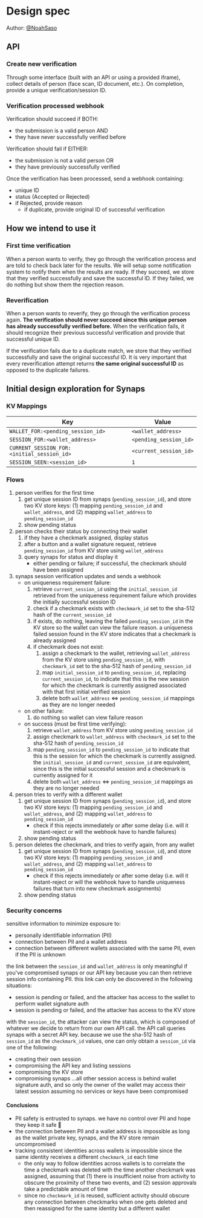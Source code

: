 # Design spec

Author: [@NoahSaso](https://github.com/NoahSaso)

## API

### Create new verification

Through some interface (built with an API or using a provided iframe), collect details of person (face scan, ID document, etc.). On completion, provide a unique verification/session ID.

### Verification processed webhook

Verification should succeed if BOTH:
- the submission is a valid person
	AND
- they have never successfully verified before

Verification should fail if EITHER:
- the submission is not a valid person
	OR
- they have previously successfully verified

Once the verification has been processed, send a webhook containing:
- unique ID
- status (Accepted or Rejected)
- if Rejected, provide reason
	- if duplicate, provide original ID of successful verification

## How we intend to use it

### First time verification

When a person wants to verify, they go through the verification process and are told to check back later for the results. We will setup some notification system to notify them when the results are ready. If they succeed, we store that they verified successfully and save the successful ID. If they failed, we do nothing but show them the rejection reason.

### Reverification

When a person wants to reverify, they go through the verification process again. **The verification should never succeed since this unique person has already successfully verified before.** When the verification fails, it should recognize their previous successful verification and provide that successful unique ID.

If the verification fails due to a duplicate match, we store that they verified successfully and save the original successful ID. It is very important that every reverification attempt returns **the same original successful ID** as opposed to the duplicate failures.

## Initial design exploration for Synaps

### KV Mappings

Key | Value
-- | --
`WALLET_FOR:<pending_session_id>` | `<wallet_address>`
`SESSION_FOR:<wallet_address>` | `<pending_session_id>`
`CURRENT_SESSION_FOR:<initial_session_id>` | `<current_session_id>`
`SESSION_SEEN:<session_id>` | `1`

### Flows
1. person verifies for the first time
	1. get unique session ID from synaps (`pending_session_id`), and store two KV store keys: (1) mapping `pending_session_id` and `wallet_address`, and (2) mapping `wallet_address` to `pending_session_id`
	2. show pending status
2. person checks their status by connecting their wallet
	1. if they have a checkmark assigned, display status
	2. after a button and a wallet signature request, retrieve `pending_session_id` from KV store using `wallet_address`
	3. query synaps for status and display it
		- either pending or failure; if successful, the checkmark should have been assigned
4. synaps session verification updates and sends a webhook
	- on uniqueness requirement failure:
		1. retrieve `current_session_id` using the `initial_session_id` retrieved from the uniqueness requirement failure which provides the initially successful session ID
		2. check if a checkmark exists with `checkmark_id` set to the sha-512 hash of the `current_session_id`
		3. if exists, do nothing, leaving the failed `pending_session_id` in the KV store so the wallet can view the failure reason. a uniqueness failed session found in the KV store indicates that a checkmark is already assigned
		4. if checkmark does not exist:
			1. assign a checkmark to the wallet, retrieving `wallet_address` from the KV store using `pending_session_id`, with `checkmark_id` set to the sha-512 hash of `pending_session_id`
			2. map `initial_session_id` to `pending_session_id`, replacing `current_session_id`, to indicate that this is the new session for which the checkmark is currently assigned associated with that first initial verified session
			3. delete both `wallet_address` <=> `pending_session_id` mappings as they are no longer needed
	- on other failure:
		1. do nothing so wallet can view failure reason
	- on success (must be first time verifying):
		1. retrieve `wallet_address` from KV store using `pending_session_id`
		2. assign checkmark to `wallet_address` with `checkmark_id` set to the sha-512 hash of `pending_session_id`
		3. map `pending_session_id` to `pending_session_id` to indicate that this is the session for which the checkmark is currently assigned. the `initial_session_id` and `current_session_id` are equivalent, since this is the initial successful session and a checkmark is currently assigned for it
		4. delete both `wallet_address` <=> `pending_session_id` mappings as they are no longer needed
5. person tries to verify with a different wallet
	1. get unique session ID from synaps (`pending_session_id`), and store two KV store keys: (1) mapping `pending_session_id` and `wallet_address`, and (2) mapping `wallet_address` to `pending_session_id`
		- check if this rejects immediately or after some delay (i.e. will it instant-reject or will the webhook have to handle failures)
	2. show pending status
6. person deletes the checkmark, and tries to verify again, from any wallet
	1. get unique session ID from synaps (`pending_session_id`), and store two KV store keys: (1) mapping `pending_session_id` and `wallet_address`, and (2) mapping `wallet_address` to `pending_session_id`
		- check if this rejects immediately or after some delay (i.e. will it instant-reject or will the webhook have to handle uniqueness failures that turn into new checkmark assignments)
	2. show pending status

### Security concerns

sensitive information to minimize exposure to:
- personally identifiable information (PII)
- connection between PII and a wallet address
- connection between different wallets associated with the same PII, even if the PII is unknown

the link between the `session_id` and `wallet_address` is only meaningful if you've compromised synaps or our API key because you can then retrieve session info containing PII. this link can only be discovered in the following situations:
- session is pending or failed, and the attacker has access to the wallet to perform wallet signature auth
- session is pending or failed, and the attacker has access to the KV store

with the `session_id`, the attacker can view the status, which is composed of whatever we decide to return from our own API call. the API call queries synaps with a secret API key. because we use the sha-512 hash of `session_id` as the `checkmark_id` values, one can only obtain a `session_id` via one of the following:
- creating their own session
- compromising the API key and listing sessions
- compromising the KV store
- compromising synaps
...all other session access is behind wallet signature auth, and so only the owner of the wallet may access their latest session assuming no services or keys have been compromised

#### Conclusions
- PII safety is entrusted to synaps. we have no control over PII and hope they keep it safe 🙏
- the connection between PII and a wallet address is impossible as long as the wallet private key, synaps, and the KV store remain uncompromised
- tracking consistent identities across wallets is impossible since the same identity receives a different `checkmark_id` each time
	- the only way to follow identities across wallets is to correlate the time a checkmark was deleted with the time another checkmark was assigned, assuming that (1) there is insufficient noise from activity to obscure the proximity of these two events, and (2) session approvals take a predictable amount of time
	- since no `checkmark_id` is reused, sufficient activity should obscure any connection between checkmarks when one gets deleted and then reassigned for the same identity but a different wallet
